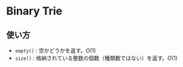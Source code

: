 # Binary Trie
## 使い方
- `empty()` : 空かどうかを返す。$`O(1)`$
- `size()` : 格納されている整数の個数（種類数ではない）を返す。$`O(1)`$
